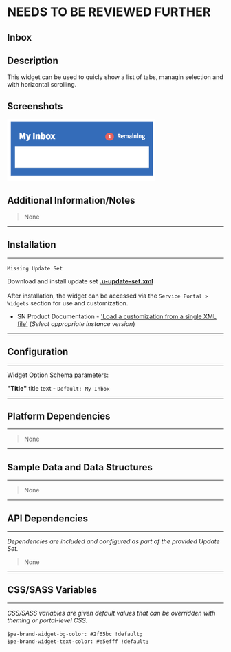# NEEDS TO BE REVIEWED FURTHER

## Inbox

## Description

This widget can be used to quicly show a list of tabs, managin selection and with horizontal scrolling.

## Screenshots
![alt text](../images/pe-inbox-01.png "Inbox")

## Additional Information/Notes
> None
---
## Installation
---

`Missing Update Set`

Download and install update set **[.u-update-set.xml](.u-update-set.xml)** <br/><br/>
After installation, the widget can be accessed via the `Service Portal > Widgets` section for use and customization.<br/>
* SN Product Documentation - ['Load a customization from a single XML file'](https://docs.servicenow.com/bundle/jakarta-application-development/page/build/system-update-sets/task/t_SaveAnUpdateSetAsAnXMLFile.html)   (<i>Select appropriate instance version</i>)
---
## Configuration
---
Widget Option Schema parameters:

**"Title"** title text - `Default: My Inbox`

---
## Platform Dependencies
---
> None
---
## Sample Data and Data Structures
---
> None
---
## API Dependencies
---
<i>Dependencies are included and configured as part of the provided Update Set.</i>
> None
---
## CSS/SASS Variables
---
_CSS/SASS variables are given default values that can be overridden with theming or portal-level CSS._

`$pe-brand-widget-bg-color: #2f65bc !default;`<br/>
`$pe-brand-widget-text-color: #e5efff !default;`<br/>